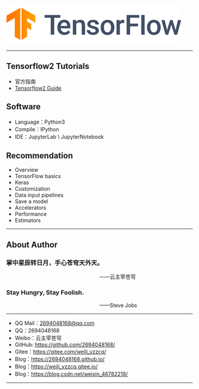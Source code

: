 ![TensorFlow2](./logo.png)

--------------------------------------------------------------------------------

## Tensorflow2 Tutorials
- 官方指南
- [Tensorflow2 Guide](https://tensorflow.google.cn/guide)


## Software
- Language：Python3
- Compile：IPython
- IDE：JupyterLab \ JupyterNotebook

## Recommendation
- Overview
- TensorFlow basics
- Keras  
- Customization
- Data input pipelines
- Save a model
- Accelerators
- Performance
- Estimators

---------------------------------

## About Author

### 掌中星辰转日月，手心苍穹天外天。
&emsp;&emsp;&emsp;&emsp;&emsp;&emsp;&emsp;&emsp;&emsp;&emsp;&emsp;&emsp;&emsp;&emsp;&emsp;&emsp;&emsp;&emsp;——云主宰苍穹

### Stay Hungry, Stay Foolish.
&emsp;&emsp;&emsp;&emsp;&emsp;&emsp;&emsp;&emsp;&emsp;&emsp;&emsp;&emsp;&emsp;&emsp;&emsp;&emsp;&emsp;&emsp;——Steve Jobs

--------------------------------------------

- QQ Mail：2694048168@qq.com
- QQ：2694048168
- Weibo：云主宰苍穹
- GitHub: https://github.com/2694048168/
- Gitee：https://gitee.com/weili_yzzcq/
- Blog：https://2694048168.github.io/
- Blog：https://weili_yzzcq.gitee.io/ 
- Blog：https://blog.csdn.net/weixin_46782218/

-----------------------------------------------